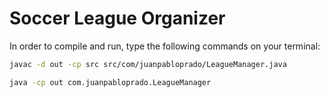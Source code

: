 Soccer League Organizer
=============

In order to compile and run, type the following commands on your terminal:

```bash
javac -d out -cp src src/com/juanpabloprado/LeagueManager.java
```

```bash
java -cp out com.juanpabloprado.LeagueManager
```